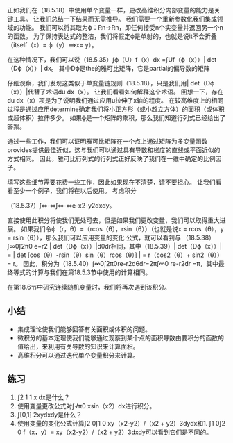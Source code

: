 

<!--
 * @version:
 * @Author:  StevenJokes https://github.com/StevenJokes
 * @Date: 2020-07-08 19:52:30
 * @LastEditors:  StevenJokes https://github.com/StevenJokes
 * @LastEditTime: 2020-07-08 19:55:12
 * @Description:
 * @TODO::
 * @Reference:
-->



正如我们在（18.5.18）中使用单个变量一样，更改高维积分内部变量的能力是关键工具。 让我们总结一下结果而无需推导。
    我们需要一个重新参数化我们集成领域的功能。 我们可以将其取为ϕ：Rn→Rn，即任何接受n个实变量并返回另一个n的函数。 为了保持表达式的整洁，我们将假定ϕ是单射的，也就是说it不会折叠（itself（x）= ϕ（y）⟹x= y）。

在这种情况下，我们可以说（18.5.35）∫ϕ（U）f（x）dx =∫Uf（ϕ（x））| det（Dϕ（x））| dx。
其中Dϕ是the的雅可比矩阵，它是partial的偏导数的矩阵

仔细观察，我们发现这类似于单变量链规则（18.5.18），只是我们用| det（Dϕ（x））|代替了术语du dx（x）。 让我们看看如何解释这个术语。 回想一下，存在du dx（x）项是为了说明我们通过应用u拉伸了x轴的程度。 在较高维度上的相同过程是通过应用determine确定我们将小正方形（或小超立方体）的面积（或体积或超体积）拉伸多少。 如果ϕ是一个矩阵的乘积，那么我们知道行列式已经给出了答案。

通过一些工作，我们可以证明雅可比矩阵在一个点上通过矩阵为多变量函数provides提供最佳近似，这与我们可以通过具有导数和梯度的直线或平面近似的方式相同。 因此，雅可比行列式的行列式正好反映了我们在一维中确定的比例因子。

填写这些细节需要花费一些工作，因此如果现在不清楚，请不要担心。 让我们看看至少一个例子，我们将在以后使用。 考虑积分

（18.5.37）∫∞-∞∫∞-∞e-x2-y2dxdy。

直接使用此积分将使我们无处可去，但是如果我们更改变量，我们可以取得重大进展。 如果我们令ϕ（r，θ）=（rcos（θ），rsin（θ））（也就是说x = rcos（θ），y = rsin（θ）），那么我们可以应用变量的变化 公式，就可以看到与
（18.5.38）∫∞0∫2π0 e−r2 | det（Dϕ（x））|dθdr相同，其中（18.5.39）| det（Dϕ（x））|  = | det [cos（θ）-rsin（θ）sin（θ）rcos（θ）] | = r（cos2（θ）+ sin2（θ））= r。
因此，积分为（18.5.40）∫∞0∫2π0re-r2dθdr=2π∫∞0 re-r2dr =π，其中最终等式的计算与我们在第18.5.3节中使用的计算相同。

在第18.6节中研究连续随机变量时，我们将再次遇到该积分。


## 小结

* 集成理论使我们能够回答有关面积或体积的问题。
* 微积分的基本定理使我们能够通过观察到某个点的面积导数由要积分的函数的值给出，来利用有关导数的知识来计算面积。
* 高维积分可以通过迭代单个变量积分来计算。

## 练习

1. ∫2 1 1 x dx是什么？
1. 使用变量更改公式对∫√π0 xsin（x2）dx进行积分。
1. ∫[0,1] 2xydxdy是什么？
1. 使用变量的变化公式计算∫2 0∫1 0 xy（x2-y2）/（x2 + y2）3dydx和1. ∫1 0∫2 0 f（x，y）= xy（x2-y2）/（x2  + y2）3dxdy可以看到它们是不同的。
